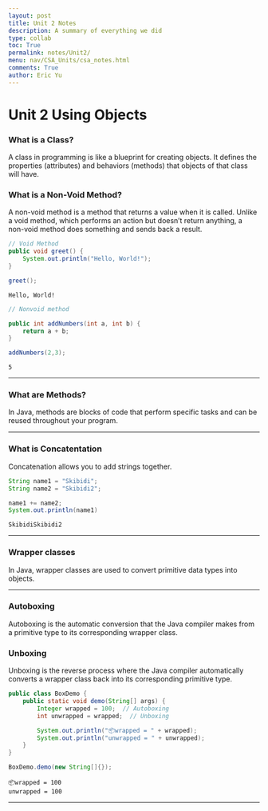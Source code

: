 ```yaml
---
layout: post
title: Unit 2 Notes
description: A summary of everything we did
type: collab
toc: True
permalink: notes/Unit2/
menu: nav/CSA_Units/csa_notes.html
comments: True
author: Eric Yu
---
```


# Unit 2 Using Objects

### What is a Class?

A class in programming is like a blueprint for creating objects. It defines the properties (attributes) and behaviors (methods) that objects of that class will have.

### What is a Non-Void Method?

A non-void method is a method that returns a value when it is called. Unlike a void method, which performs an action but doesn’t return anything, a non-void method does something and sends back a result.


```Java
// Void Method
public void greet() {
    System.out.println("Hello, World!");
}

greet();
```

    Hello, World!



```Java
// Nonvoid method

public int addNumbers(int a, int b) {
    return a + b;
}

addNumbers(2,3);
```




    5



___

### What are Methods?

In Java, methods are blocks of code that perform specific tasks and can be reused throughout your program. 

___

### What is Concatentation

Concatenation allows you to add strings together.


```Java
String name1 = "Skibidi";
String name2 = "Skibidi2";

name1 += name2; 
System.out.println(name1)
```

    SkibidiSkibidi2


___

### Wrapper classes

In Java, wrapper classes are used to convert primitive data types into objects.

___

### Autoboxing

Autoboxing is the automatic conversion that the Java compiler makes from a primitive type to its corresponding wrapper class. 

### Unboxing
Unboxing is the reverse process where the Java compiler automatically converts a wrapper class back into its corresponding primitive type.


```Java
public class BoxDemo {
    public static void demo(String[] args) {
        Integer wrapped = 100;  // Autoboxing
        int unwrapped = wrapped;  // Unboxing

        System.out.println("📦wrapped = " + wrapped);
        System.out.println("unwrapped = " + unwrapped);
    }
}

BoxDemo.demo(new String[]{});
```

    📦wrapped = 100
    unwrapped = 100


___




```Java

```
